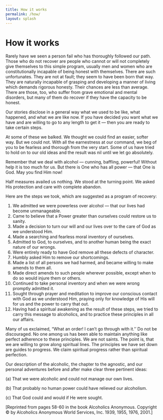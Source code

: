 ```yaml
---
title: How it works
permalink: /how/
layout: splash 
---
```


# How it works
Rarely have we seen a person fail who has thoroughly followed our path. Those who do not recover are people who cannot or will not completely give themselves to this simple program, usually men and women who are constitutionally incapable of being honest with themselves. There are such unfortunates. They are not at fault; they seem to have been born that way. They are naturally incapable of grasping and developing a manner of living which demands rigorous honesty. Their chances are less than average. There are those, too, who suffer from grave emotional and mental disorders, but many of them do recover if they have the capacity to be honest. 

Our stories disclose in a general way what we used to be like, what happened, and what we are like now. If you have decided you want what we have and are willing to go to any length to get it — then you are ready to take certain steps.

At some of these we balked. We thought we could find an easier, softer way. But we could not. With all the earnestness at our command, we beg of you to be fearless and thorough from the very start. Some of us have tried to hold on to our old ideas and the result was nil until we let go absolutely. 

Remember that we deal with alcohol — cunning, baffling, powerful! Without help it is too much for us. But there is One who has all power — that One is God. May you find Him now! 

Half measures availed us nothing. We stood at the turning point. We asked His protection and care with complete abandon. 

Here are the steps we took, which are suggested as a program of recovery: 

1. We admitted we were powerless over alcohol — that our lives had become unmanageable. 
2. Came to believe that a Power greater than ourselves could restore us to sanity. 
3. Made a decision to turn our will and our lives over to the care of God as we understood Him. 
4. Made a searching and fearless moral inventory of ourselves. 
5. Admitted to God, to ourselves, and to another human being the exact nature of our wrongs. 
6. Were entirely ready to have God remove all these defects of character. 
7. Humbly asked Him to remove our shortcomings. 
8. Made a list of all persons we had harmed, and became willing to make amends to them all. 
9. Made direct amends to such people wherever possible, except when to do so would injure them or others. 
10. Continued to take personal inventory and when we were wrong promptly admitted it. 
11. Sought through prayer and meditation to improve our conscious contact with God as we understood Him, praying only for knowledge of His will for us and the power to carry that out. 
12. Having had a spiritual awakening as the result of these steps, we tried to carry this message to alcoholics, and to practice these principles in all our affairs. 

Many of us exclaimed, “What an order! I can’t go through with it.’’ Do not be discouraged. No one among us has been able to maintain anything like perfect adherence to these principles. We are not saints. The point is, that we are willing to grow along spiritual lines. The principles we have set down are guides to progress. We claim spiritual progress rather than spiritual perfection. 

Our description of the alcoholic, the chapter to the agnostic, and our personal adventures before and after make clear three pertinent ideas: 

(a) That we were alcoholic and could not manage our own lives.

(b) That probably no human power could have relieved our alcoholism.

(c) That God could and would if He were sought. 

[Reprinted from pages 58-60 in the book Alcoholics Anonymous. Copyright © by Alcoholics Anonymous World Services, Inc. 1939, 1955, 1976, 2001.] 